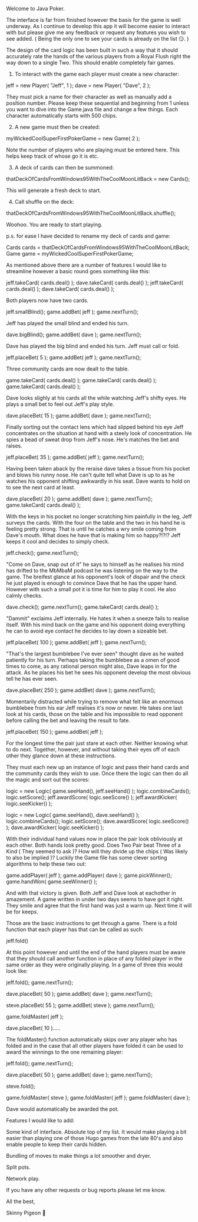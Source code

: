Welcome to Java Poker.

The interface is far from finished however the basis for the game is well underway. As I continue to develop this app it will become easier to interact with but please give me any feedback or request any features you wish to see added. ( Being the only one to see your cards is already on the list 😏. )

The design of the card logic has been built in such a way that it should accurately rate the hands of the various players from a Royal Flush right the way down to a single Two. This should enable completely fair games.

1. To interact with the game each player must create a new character:


  jeff = new Player( "Jeff", 1 );
  dave = new Player( "Dave", 2 );


They must pick a name for their character as well as manually add a position number. Please keep these sequential and beginning from 1 unless you want to dive into the Game.java file and change a few things. Each character automatically starts with 500 chips.

2. A new game must then be created:


  myWickedCoolSuperFirstPokerGame = new Game( 2 );


Note the number of players who are playing must be entered here. This helps keep track of whose go it is etc.

3. A deck of cards can then be summoned:


  thatDeckOfCardsFromWindows95WithTheCoolMoonLitBack = new Cards();


This will generate a fresh deck to start.

4. Call shuffle on the deck:


  thatDeckOfCardsFromWindows95WithTheCoolMoonLitBack.shuffle();


Woohoo. You are ready to start playing.

p.s. for ease I have decided to rename my deck of cards and game:


  Cards cards = thatDeckOfCardsFromWindows95WithTheCoolMoonLitBack;
  Game game = myWickedCoolSuperFirstPokerGame;


As mentioned above there are a number of features I would like to streamline however a basic round goes something like this:


  jeff.takeCard( cards.deal() );
  dave.takeCard( cards.deal() );
  jeff.takeCard( cards.deal() );
  dave.takeCard( cards.deal() );


Both players now have two cards.


  jeff.smallBlind();
  game.addBet( jeff );
  game.nextTurn();


Jeff has played the small blind and ended his turn.  


  dave.bigBlind();
  game.addBet( dave );
  game.nextTurn();


Dave has played the big blind and ended his turn. Jeff must call or fold.


  jeff.placeBet( 5 );
  game.addBet( jeff );
  game.nextTurn();


Three community cards are now dealt to the table.


  game.takeCard( cards.deal() );
  game.takeCard( cards.deal() );
  game.takeCard( cards.deal() );


Dave looks slighly at his cards all the while watching Jeff's shifty eyes. He plays a small bet to feel out Jeff's play style.


  dave.placeBet( 15 );
  game.addBet( dave );
  game.nextTurn();


Finally sorting out the contact lens which had slipped behind his eye Jeff concentrates on the situation at hand with a steely look of concentration. He spies a bead of sweat drop from Jeff's nose. He's matches the bet and raises. 


  jeff.placeBet( 35 );
  game.addBet( jeff );
  game.nextTurn();


Having been taken aback by the reraise dave takes a tissue from his pocket and blows his runny nose. He can't quite tell what Dave is up to as he watches his opponent shifting awkwardly in his seat. Dave wants to hold on to see the next card at least.


  dave.placeBet( 20 );
  game.addBet( dave );
  game.nextTurn();
  game.takeCard( cards.deal() );


With the keys in his pocket no longer scratching him painfully in the leg, Jeff surveys the cards. With the four on the table and the two in his hand he is feeling pretty strong. That is until he catches a wry smile coming from Dave's mouth. What does he have that is making him so happy?!?!? Jeff keeps it cool and decides to simply check.


  jeff.check();
  game.nextTurn();


"Come on Dave, snap out of it" he says to himself as he realises his mind has drifted to the MbMbaM podcast he was listening on the way to the game. The breifest glance at his opponent's look of dispair and the check he just played is enough to convince Dave that he has the upper hand. However with such a small pot it is time for him to play it cool. He also calmly checks.


  dave.check();
  game.nextTurn(); 
  game.takeCard( cards.deal() );


"Dammit" exclaims Jeff internally. He hates it when a sneeze fails to realise itself. With his mind back on the game and his opponent doing everything he can to avoid eye contact he decides to lay down a sizeable bet.


  jeff.placeBet( 100 );
  game.addBet( jeff );
  game.nextTurn();


"That's the largest bumblebee I've ever seen" thought dave as he waited patiently for his turn. Perhaps taking the bumblebee as a omen of good times to come, as any rational person might also, Dave leaps in for the attack. As he places his bet he sees his opponent develop the most obvious tell he has ever seen.


  dave.placeBet( 250 );
  game.addBet( dave );
  game.nextTurn();  


Momentarily distracted while trying to remove what felt like an enormous bumblebee from his ear Jeff realises it's now or never. He takes one last look at his cards, those on the table and his impossible to read opponent before calling the bet and leaving the result to fate.


  jeff.placeBet( 150 );
  game.addBet( jeff );


For the longest time the pair just stare at each other. Neither knowing what to do next. Together, however, and without taking their eyes off of each other they glance down at these instructions. 

They must each new up an instance of logic and pass their hand cards and the community cards they wish to use. Once there the logic can then do all the magic and sort out the scores: 


  logic = new Logic( game.seeHand(), jeff.seeHand() ); 
  logic.combineCards();
  logic.setScore();
  jeff.awardScore( logic.seeScore() );
  jeff.awardKicker( logic.seeKicker() );

  logic = new Logic( game.seeHand(), dave.seeHand() ); 
  logic.combineCards();
  logic.setScore();
  dave.awardScore( logic.seeScore() );
  dave.awardKicker( logic.seeKicker() );


With their individual hand values now in place the pair look obliviously at each other. Both hands look pretty good. Does Two Pair beat Three of a Kind ( They seemed to ask )?  How will they divide up the chips ( Was likely to also be implied )? Luckily the Game file has some clever sorting algorithms to help these two out:


  game.addPlayer( jeff );
  game.addPlayer( dave );
  game.pickWinner();
  game.handWon( game.seeWinner() );


And with that victory is given. Both Jeff and Dave look at eachother in amazement. A game written in under two days seems to have got it right. They smile and agree that the first hand was just a warm up. Next time it will be for keeps.

Those are the basic instructions to get through a game. There is a fold function that each player has that can be called as such:


  jeff.fold()


At this point however and until the end of the hand players must be aware that they should call another function in place of any folded player in the same order as they were originally playing. In a game of three this would look like:


  jeff.fold();
  game.nextTurn();

  dave.placeBet( 50 );
  game.addBet( dave );
  game.nextTurn();

  steve.placeBet( 55 );
  game.addBet( steve );
  game.nextTurn();

  game.foldMaster( jeff );

  dave.placeBet( 10 ).....


The foldMaster() function automatically skips over any player who has folded and in the case that all other players have folded it can be used to award the winnings to the one remaining player:


  jeff.fold();
  game.nextTurn();

  dave.placeBet( 50 );
  game.addBet( dave );
  game.nextTurn();

  steve.fold();

  game.foldMaster( steve );
  game.foldMaster( jeff );
  game.foldMaster( dave );


Dave would automatically be awarded the pot.


Features I would like to add:


  Some kind of interface. Absolute top of my list. It would make playing a bit easier than playing one of those Hugo games from the late 80's and also enable people to keep their cards hidden.

  Bundling of moves to make things a lot smoother and dryer.

  Split pots.

  Network play.



If you have any other requests or bug reports please let me know.

All the best,

  Skinny Pigeon 👻









